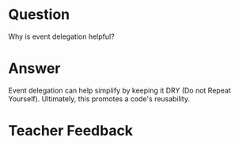 # Question

Why is event delegation helpful?

# Answer

Event delegation can help simplify by keeping it DRY (Do not Repeat Yourself). Ultimately, this promotes a code's reusability.

# Teacher Feedback
